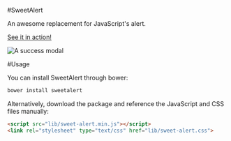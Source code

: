 #SweetAlert

An awesome replacement for JavaScript's alert.

[See it in action!](http://tristanedwards.me/sweetalert)

![A success modal](https://raw.github.com/t4t5/sweetalert/master/sweetalert.gif)

#Usage

You can install SweetAlert through bower:

```bash
bower install sweetalert
```

Alternatively, download the package and reference the JavaScript and CSS files manually:

```html
<script src="lib/sweet-alert.min.js"></script>
<link rel="stylesheet" type="text/css" href="lib/sweet-alert.css">
```